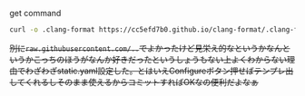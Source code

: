 get command  
```sh
curl -o .clang-format https://cc5efd7b0.github.io/clang-format/.clang-format
```
~~別に`raw.githubusercontent.com/..`でよかったけど見栄え的なというかなんというかこっちのほうがなんか好きだったというしょうもない上よくわからない理由でわざわざstatic.yaml設定した。とはいえConfigureボタン押せばテンプレ出してくれるしそのまま使えるからコミットすればOKなの便利だよなぁ~~
